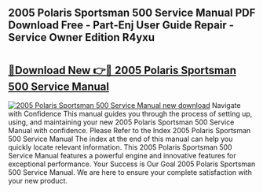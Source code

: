 ## 2005 Polaris Sportsman 500 Service Manual PDF Download Free - Part-Enj User Guide Repair - Service Owner Edition R4yxu

# <h2><a href="http://bc24261.oget.top/?id=2005+Polaris+Sportsman+500+Service+Manual">🔗Download New 👉🔴 2005 Polaris Sportsman 500 Service Manual</a></h2>

[![2005 Polaris Sportsman 500 Service Manual new download](https://i.imgur.com/5g1atiW.png)](http://bc24261.oget.top/?id=2005+Polaris+Sportsman+500+Service+Manual)
Navigate with Confidence This manual guides you through the process of setting up, using, and maintaining your new 2005 Polaris Sportsman 500 Service Manual with confidence. Please Refer to the Index 2005 Polaris Sportsman 500 Service Manual The index at the end of this manual can help you quickly locate relevant information. This 2005 Polaris Sportsman 500 Service Manual features a powerful engine and innovative features for exceptional performance. Your Success is Our Goal 2005 Polaris Sportsman 500 Service Manual. We are here to ensure your complete satisfaction with your new product.
